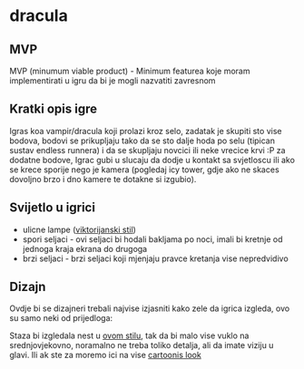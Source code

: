 # dracula
## MVP
MVP (minumum viable product) - Minimum featurea koje moram implementirati u igru da bi je mogli nazvatiti zavresnom

## Kratki opis igre 
Igras koa vampir/dracula koji prolazi kroz selo, zadatak je skupiti sto vise bodova, bodovi se prikupljaju tako da se sto dalje hoda po selu (tipican sustav endless runnera) i da se skupljaju novcici ili neke vrecice krvi :P za dodatne bodove, Igrac gubi u slucaju da dodje u kontakt sa svjetloscu ili ako se krece sporije nego je kamera (pogledaj icy tower, gdje ako ne skaces dovoljno brzo i dno kamere te dotakne si izgubio).

## Svijetlo u igrici
* ulicne lampe ([viktorijanski stil](https://www.google.com/search?biw=1440&bih=803&tbm=isch&sxsrf=ACYBGNTbImkR69FEOPFwzpVOreJrLy0jRg%3A1573821107424&sa=1&ei=s5rOXYHBGcHSwAKr2pnIAw&q=victorian+style+streets+3d&oq=victorian+style+streets+3d&gs_l=img.3...4012.5681..5838...0.0..0.118.299.2j1......0....1..gws-wiz-img.......35i39j0i30.Td1NFWAXj2U&ved=0ahUKEwjB5rDAnOzlAhVBKVAKHSttBjkQ4dUDCAc&uact=5#imgrc=PjQxly_5lyG2eM:))
* spori seljaci - ovi seljaci bi hodali bakljama po noci, imali bi kretnje od jednoga kraja ekrana do drugoga
* brzi seljaci - brzi seljaci koji mjenjaju pravce kretanja vise nepredvidivo

## Dizajn
Ovdje bi se dizajneri trebali najvise izjasniti kako zele da igrica izgleda, ovo su samo neki od prijedloga:

Staza bi izgledala nest u [ovom stilu](https://www.deviantart.com/killstreakgaming/art/Fantasy-Medieval-City-Unity-717408774), tak da bi malo vise vuklo na srednjovjekovno, noramalno ne treba toliko detalja, ali da imate viziju u glavi.
Ili ak ste za moremo ici na vise [cartoonis look](https://www.kenney.nl/assets/animated-characters)
